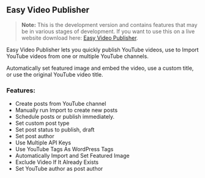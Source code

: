 ## Easy Video Publisher

> **Note:** This is the development version and contains features that may be in various stages of development. If you want to use this on a live website download here: [Easy Video Publisher](https://wordpress.org/plugins/easy-video-publisher/).



Easy Video Publisher lets you quickly publish YouTube videos, use to Import YouTube videos from one or multiple YouTube channels.

Automatically set featured image and embed the video, use a custom title, or use the original YouTube video title.

### Features:

* Create posts from YouTube channel
* Manually run Import to create new posts
* Schedule posts or publish immediately.
* Set custom post type
* Set post status to publish, draft
* Set post author
* Use Multiple API Keys
* Use YouTube Tags As WordPress Tags
* Automatically Import and Set Featured Image
* Exclude Video If It Already Exists
* Set YouTube author as post author
 
